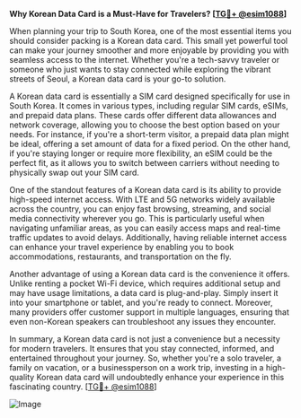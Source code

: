 **Why Korean Data Card is a Must-Have for Travelers? [[TG💪+ @esim1088](https://t.me/s/esim1088)]**

When planning your trip to South Korea, one of the most essential items you should consider packing is a Korean data card. This small yet powerful tool can make your journey smoother and more enjoyable by providing you with seamless access to the internet. Whether you're a tech-savvy traveler or someone who just wants to stay connected while exploring the vibrant streets of Seoul, a Korean data card is your go-to solution.

A Korean data card is essentially a SIM card designed specifically for use in South Korea. It comes in various types, including regular SIM cards, eSIMs, and prepaid data plans. These cards offer different data allowances and network coverage, allowing you to choose the best option based on your needs. For instance, if you're a short-term visitor, a prepaid data plan might be ideal, offering a set amount of data for a fixed period. On the other hand, if you're staying longer or require more flexibility, an eSIM could be the perfect fit, as it allows you to switch between carriers without needing to physically swap out your SIM card.

One of the standout features of a Korean data card is its ability to provide high-speed internet access. With LTE and 5G networks widely available across the country, you can enjoy fast browsing, streaming, and social media connectivity wherever you go. This is particularly useful when navigating unfamiliar areas, as you can easily access maps and real-time traffic updates to avoid delays. Additionally, having reliable internet access can enhance your travel experience by enabling you to book accommodations, restaurants, and transportation on the fly.

Another advantage of using a Korean data card is the convenience it offers. Unlike renting a pocket Wi-Fi device, which requires additional setup and may have usage limitations, a data card is plug-and-play. Simply insert it into your smartphone or tablet, and you're ready to connect. Moreover, many providers offer customer support in multiple languages, ensuring that even non-Korean speakers can troubleshoot any issues they encounter.

In summary, a Korean data card is not just a convenience but a necessity for modern travelers. It ensures that you stay connected, informed, and entertained throughout your journey. So, whether you're a solo traveler, a family on vacation, or a businessperson on a work trip, investing in a high-quality Korean data card will undoubtedly enhance your experience in this fascinating country. [[TG💪+ @esim1088](https://t.me/s/esim1088)]

![Image](https://i.postimg.cc/Y0z9fWf4/image.png)